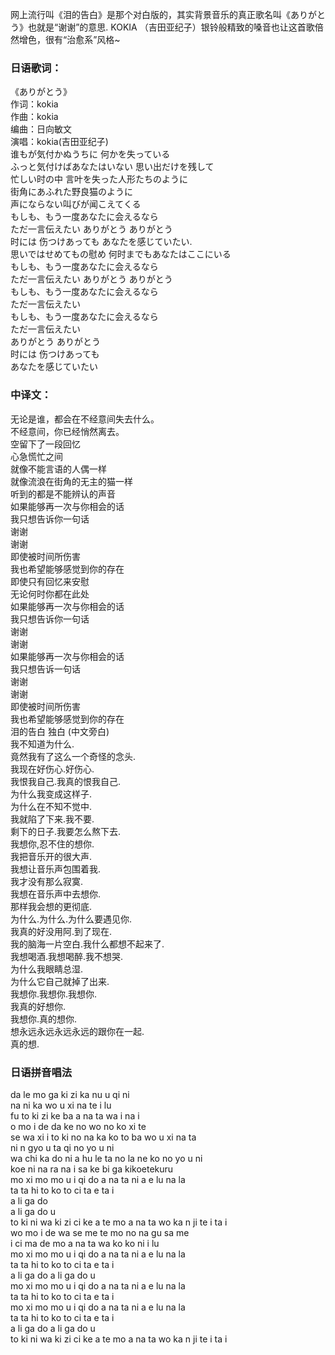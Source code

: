 

网上流行叫《泪的告白》是那个对白版的，其实背景音乐的真正歌名叫《ありがとう》也就是“谢谢”的意思. KOKIA
（吉田亚纪子）银铃般精致的嗓音也让这首歌倍然增色，很有“治愈系”风格~

### 日语歌词：

《ありがとう》  
作词：kokia  
作曲：kokia  
编曲：日向敏文  
演唱：kokia(吉田亚纪子)  
谁もが気付かぬうちに 何かを失っている  
ふっと気付けばあなたはいない 思い出だけを残して  
忙しい时の中 言叶を失った人形たちのように  
街角にあふれた野良猫のように  
声にならない叫びが闻こえてくる  
もしも、もう一度あなたに会えるなら  
ただ一言伝えたい ありがとう ありがとう  
时には 伤つけあっても あなたを感じていたい.  
思いではせめてもの慰め 何时までもあなたはここにいる  
もしも、もう一度あなたに会えるなら  
ただ一言伝えたい ありがとう ありがとう  
もしも、もう一度あなたに会えるなら  
ただ一言伝えたい  
もしも、もう一度あなたに会えるなら  
ただ一言伝えたい  
ありがとう ありがとう  
时には 伤つけあっても  
あなたを感じていたい

### 中译文：

无论是谁，都会在不经意间失去什么。  
不经意间，你已经悄然离去。  
空留下了一段回忆  
心急慌忙之间  
就像不能言语的人偶一样  
就像流浪在街角的无主的猫一样  
听到的都是不能辨认的声音  
如果能够再一次与你相会的话  
我只想告诉你一句话  
谢谢  
谢谢  
即使被时间所伤害  
我也希望能够感觉到你的存在  
即使只有回忆来安慰  
无论何时你都在此处  
如果能够再一次与你相会的话  
我只想告诉你一句话  
谢谢  
谢谢  
如果能够再一次与你相会的话  
我只想告诉一句话  
谢谢  
谢谢  
即使被时间所伤害  
我也希望能够感觉到你的存在  
泪的告白 独白 (中文旁白)  
我不知道为什么.  
竟然我有了这么一个奇怪的念头.  
我现在好伤心.好伤心.  
我恨我自己.我真的恨我自己.  
为什么我变成这样子.  
为什么在不知不觉中.  
我就陷了下来.我不要.  
剩下的日子.我要怎么熬下去.  
我想你,忍不住的想你.  
我把音乐开的很大声.  
我想让音乐声包围着我.  
我才没有那么寂寞.  
我想在音乐声中去想你.  
那样我会想的更彻底.  
为什么.为什么.为什么要遇见你.  
我真的好没用阿.到了现在.  
我的脑海一片空白.我什么都想不起来了.  
我想喝酒.我想喝醉.我不想哭.  
为什么我眼睛总湿.  
为什么它自己就掉了出来.  
我想你.我想你.我想你.  
我真的好想你.  
我想你.真的想你.  
想永远永远永远永远的跟你在一起.  
真的想.

### 日语拼音唱法

da le mo ga ki zi ka nu u qi ni  
na ni ka wo u xi na te i lu  
fu to ki zi ke ba a na ta wa i na i  
o mo i de da ke no wo no ko xi te  
se wa xi i to ki no na ka ko to ba wo u xi na ta  
ni n gyo u ta qi no yo u ni  
wa chi ka do ni a hu le ta no la ne ko no yo u ni  
koe ni na ra na i sa ke bi ga kikoetekuru  
mo xi mo mo u i qi do a na ta ni a e lu na la  
ta ta hi to ko to ci ta e ta i  
a li ga do  
a li ga do u  
to ki ni wa ki zi ci ke a te mo a na ta wo ka n ji te i ta i  
wo mo i de wa se me te mo no na gu sa me  
i ci ma de mo a na ta wa ko ko ni i lu  
mo xi mo mo u i qi do a na ta ni a e lu na la  
ta ta hi to ko to ci ta e ta i  
a li ga do a li ga do u  
mo xi mo mo u i qi do a na ta ni a e lu na la  
ta ta hi to ko to ci ta e ta i  
mo xi mo mo u i qi do a na ta ni a e lu na la  
ta ta hi to ko to ci ta e ta i  
a li ga do a li ga do u  
to ki ni wa ki zi ci ke a te mo a na ta wo ka n ji te i ta i

